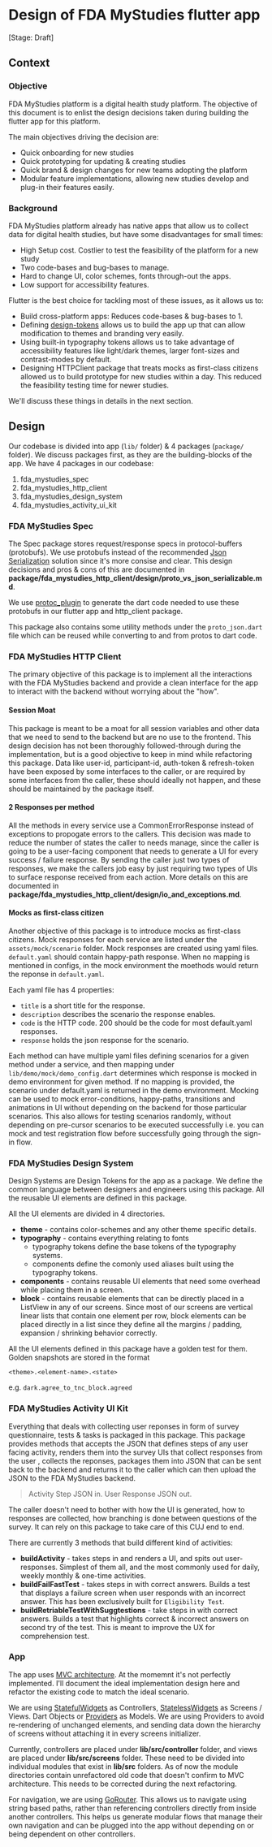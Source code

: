 # Design of FDA MyStudies flutter app

[Stage: Draft]


## Context

### Objective

FDA MyStudies platform is a digital health study platform. The objective of 
this document is to enlist the design decisions taken during building the 
flutter app for this platform.

The main objectives driving the decision are:

- Quick onboarding for new studies
- Quick prototyping for updating & creating studies
- Quick brand & design changes for new teams adopting the platform
- Modular feature implementations, allowing new studies develop and plug-in
their features easily.

### Background

FDA MyStudies platform already has native apps that allow us to collect data
for digital health studies, but have some disadvantages for small times:

- High Setup cost. Costlier to test the feasibility of the platform for a new 
study
- Two code-bases and bug-bases to manage.
- Hard to change UI, color schemes, fonts through-out the apps.
- Low support for accessibility features.

Flutter is the best choice for tackling most of these issues, as it allows us
to:

- Build cross-platform apps: Reduces code-bases & bug-bases to 1.
- Defining [design-tokens](https://carbon.googleplex.com/carbon-design-system/pages/tokens)
allows us to build the app up that can allow modification to themes and 
branding very easily.
- Using built-in typography tokens allows us to take advantage of accessibility
features like light/dark themes, larger font-sizes and contrast-modes by 
default.
- Designing HTTPClient package that treats mocks as first-class citizens 
allowed us to build prototype for new studies within a day. This reduced the
feasibility testing time for newer studies.

We'll discuss these things in details in the next section.


## Design

Our codebase is divided into app (`lib/` folder) & 4 packages (`package/` 
folder). We discuss packages first, as they are the building-blocks of the app.
We have 4 packages in our codebase:

1. fda_mystudies_spec
2. fda_mystudies_http_client
3. fda_mystudies_design_system
4. fda_mystudies_activity_ui_kit

### FDA MyStudies Spec

The Spec package stores request/response specs in protocol-buffers (protobufs).
We use protobufs instead of the recommended [Json Serialization](https://docs.flutter.dev/data-and-backend/json)
solution since it's more consise and clear. This design decisions and pros & 
cons of this are documented in
**package/fda_mystudies_http_client/design/proto_vs_json_serializable.md**.

We use [protoc_plugin](https://pub.dev/packages/protoc_plugin) to generate the
dart code needed to use these protobufs in our flutter app and http_client
package.

This package also contains some utility methods under the `proto_json.dart`
file which can be reused while converting to and from protos to dart code.

### FDA MyStudies HTTP Client

The primary objective of this package is to implement all the interactions with
the FDA MyStudies backend and provide a clean interface for the app to interact
with the backend without worrying about the "how". 

#### Session Moat

This package is meant to be a moat for all session variables and other data 
that we need to send to the backend but are no use to the frontend. This design
decision has not been thoroughly followed-through during the implementation, but
is a good objective to keep in mind while refactoring this package. Data like
user-id, participant-id, auth-token & refresh-token have been exposed by some
interfaces to the caller, or are required by some interfaces from the caller,
these should ideally not happen, and these should be maintained by the package
itself.

#### 2 Responses per method

All the methods in every service use a CommonErrorResponse instead of exceptions
to propogate errors to the callers. This decision was made to reduce the number
of states the caller to needs manage, since the caller is going to be a user-facing
component that needs to generate a UI for every success / failure response. By
sending the caller just two types of responses, we make the callers job easy
by just requiring two types of UIs to surface response received from each action.
More details on this are documented in **package/fda_mystudies_http_client/design/io_and_exceptions.md**.

#### Mocks as first-class citizen

Another objective of this package is to introduce mocks as first-class citizens.
Mock responses for each service are listed under the `assets/mock/scenario`
folder. Mock responses are created using yaml files. `default.yaml` should 
contain happy-path response. When no mapping is mentioned in configs, in the
mock environment the moethods would return the reponse in `default.yaml`.

Each yaml file has 4 properties:

- `title` is a short title for the response. 
- `description` describes the scenario the response enables. 
- `code` is the HTTP code. 200 should be the code for most default.yaml 
responses.
- `response` holds the json response for the scenario.

Each method can have multiple yaml files defining scenarios for a
given method under a service, and then mapping under 
`lib/demo/mock/demo_config.dart` determines which response is mocked in demo 
environment for given method. If no mapping is provided, the scenario under 
default.yaml is returned in the demo environment. Mocking can be used to mock
error-conditions, happy-paths, transitions and animations in UI without 
depending on the backend for those particular scenarios. This also allows for
testing scenarios randomly, without depending on pre-cursor scenarios to be 
executed successfully i.e. you can mock and test registration flow before
successfully going through the sign-in flow.


### FDA MyStudies Design System

Design Systems are Design Tokens for the app as a package. We define the 
common language between designers and engineers using this package. All the 
reusable UI elements are defined in this package.

All the UI elements are divided in 4 directories.

- **theme** - contains color-schemes and any other theme specific details.
- **typography** - contains everything relating to fonts
	- typography tokens define the base tokens of the typography systems.
	- components define the comonly used aliases built using the typography
	  tokens.
- **components** - contains reusable UI elements that need some overhead while
  placing them in a screen.
- **block** - contains reusable elements that can be directly placed in a 
  ListView in any of our screens. Since most of our screens are vertical linear
  lists that contain one element per row, block elements can be placed directly
  in a list since they define all the margins / padding, expansion / shrinking
  behavior correctly.

All the UI elements defined in this package have a golden test for them.
Golden snapshots are stored in the format

```
<theme>.<element-name>.<state>
```

e.g. `dark.agree_to_tnc_block.agreed`


### FDA MyStudies Activity UI Kit

Everything that deals with collecting user reponses in form of survey 
questionnaire, tests & tasks is packaged in this package. This package
provides methods that accepts the JSON that defines steps of any user facing
activity, renders them into the survey UIs that collect responses from the user
, collects the reponses, packages them into JSON that can be sent back to the
backend and returns it to the caller which can then upload the JSON to the 
FDA MyStudies backend.

> Activity Step JSON in. User Response JSON out.

The caller doesn't need to bother with how the UI is generated, how to responses
are collected, how branching is done between questions of the survey. It can 
rely on this package to take care of this CUJ end to end.

There are currently 3 methods that build different kind of activities:

- **buildActivity** - takes steps in and renders a UI, and spits out user-
 responses. Simplest of them all, and the most commonly used for daily, weekly
 monthly & one-time activities.
- **buildFailFastTest** - takes steps in with correct answers. Builds a test 
 that displays a failure screen when user responds with an incorrect answer.
 This has been exclusively built for `Eligibility Test`.
- **buildRetriableTestWithSuggtestions** - take steps in with correct answers.
 Builds a test that highlights correct & incorrect answers on second try of the
 test. This is meant to improve the UX for comprehension test.


### App

The app uses [MVC architecture](https://en.wikipedia.org/wiki/Model%E2%80%93view%E2%80%93controller). 
At the momemnt it's not perfectly implemented.
I'll document the ideal implementation design here and refactor the existing 
code to match the ideal scenario.

We are using [StatefulWidgets](https://api.flutter.dev/flutter/widgets/StatefulWidget-class.html)
as Controllers, [StatelessWidgets](https://api.flutter.dev/flutter/widgets/StatelessWidget-class.html) 
as Screens / Views. Dart Objects or [Providers](https://pub.dev/packages/provider) 
as Models. We are using Providers to avoid re-rendering of unchanged elements, 
and sending data down the hierarchy of screens without attaching it in every 
screens initializer.

Currently, controllers are placed under **lib/src/controller** folder, and
views are placed under **lib/src/screens** folder. These need to be divided into
individual modules that exist in **lib/src** folders. As of now the module 
directories contain unrefactored old code that doesn't confirm to MVC 
architecture. This needs to be corrected during the next refactoring.

For navigation, we are using [GoRouter](https://pub.dev/packages/go_router).
This allows us to navigate using string based paths, rather than referencing
controllers directly from inside another controllers. This helps us generate
modular flows that manage their own navigation and can be plugged into the app
without depending on or being dependent on other controllers.


